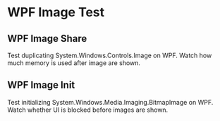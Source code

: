 ﻿# WPF Image Test

## WPF Image Share

Test duplicating System.Windows.Controls.Image on WPF. Watch how much memory is used after image are shown.

## WPF Image Init

Test initializing System.Windows.Media.Imaging.BitmapImage on WPF. Watch whether UI is blocked before images are shown.
